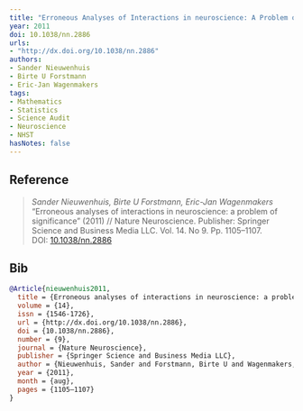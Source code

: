 ```yaml
---
title: "Erroneous Analyses of Interactions in neuroscience: A Problem of Significance"
year: 2011
doi: 10.1038/nn.2886
urls:
- "http://dx.doi.org/10.1038/nn.2886"
authors:
- Sander Nieuwenhuis
- Birte U Forstmann
- Eric-Jan Wagenmakers
tags:
- Mathematics
- Statistics
- Science Audit
- Neuroscience
- NHST
hasNotes: false
---
```


## Reference

> <i>Sander Nieuwenhuis, Birte U Forstmann, Eric-Jan Wagenmakers</i> “Erroneous analyses of interactions in neuroscience: a problem of significance” (2011) // Nature Neuroscience. Publisher: Springer Science and Business Media LLC. Vol.&nbsp;14. No&nbsp;9. Pp.&nbsp;1105–1107. DOI:&nbsp;<a href='https://doi.org/10.1038/nn.2886'>10.1038/nn.2886</a>

## Bib

```bib
@Article{nieuwenhuis2011,
  title = {Erroneous analyses of interactions in neuroscience: a problem of significance},
  volume = {14},
  issn = {1546-1726},
  url = {http://dx.doi.org/10.1038/nn.2886},
  doi = {10.1038/nn.2886},
  number = {9},
  journal = {Nature Neuroscience},
  publisher = {Springer Science and Business Media LLC},
  author = {Nieuwenhuis, Sander and Forstmann, Birte U and Wagenmakers, Eric-Jan},
  year = {2011},
  month = {aug},
  pages = {1105–1107}
}
```
